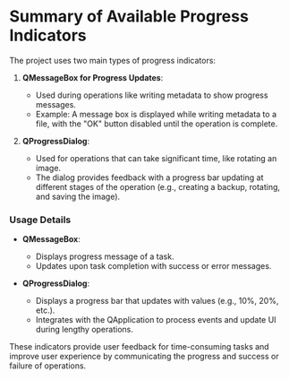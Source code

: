# Summary of Available Progress Indicators

The project uses two main types of progress indicators:

1. **QMessageBox for Progress Updates**:
   - Used during operations like writing metadata to show progress messages.
   - Example: A message box is displayed while writing metadata to a file, with the "OK" button disabled until the operation is complete.

2. **QProgressDialog**:
   - Used for operations that can take significant time, like rotating an image.
   - The dialog provides feedback with a progress bar updating at different stages of the operation (e.g., creating a backup, rotating, and saving the image).

### Usage Details

- **QMessageBox**:
  - Displays progress message of a task.
  - Updates upon task completion with success or error messages.

- **QProgressDialog**:
  - Displays a progress bar that updates with values (e.g., 10%, 20%, etc.).
  - Integrates with the QApplication to process events and update UI during lengthy operations.

These indicators provide user feedback for time-consuming tasks and improve user experience by communicating the progress and success or failure of operations.

